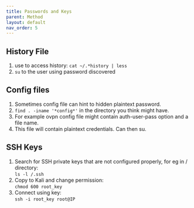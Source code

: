 ```yaml
---
title: Passwords and Keys
parent: Method
layout: default
nav_order: 5
---
```


## History File
1. use to access history: `cat ~/.*history | less`
2. `su` to the user using password discovered

## Config files
1. Sometimes config file can hint to hidden plaintext password.
2. `find . -iname '*config*'` in the directory you think might have.
3. For example ovpn config file might contain auth-user-pass option and a file name.
4. This file will contain plaintext credentials. Can then su.

## SSH Keys
1. Search for SSH private keys that are not configured properly, for eg in / directory:\
   `ls -l /.ssh`
2. Copy to Kali and change permission:\
   `chmod 600 root_key`
3. Connect using key:\
   `ssh -i root_key root@IP`